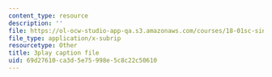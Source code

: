 ```yaml
---
content_type: resource
description: ''
file: https://ol-ocw-studio-app-qa.s3.amazonaws.com/courses/18-01sc-single-variable-calculus-fall-2010/69d27610ca3d5e75998e5c8c22c50610_hjZhPczMkL4.vtt
file_type: application/x-subrip
resourcetype: Other
title: 3play caption file
uid: 69d27610-ca3d-5e75-998e-5c8c22c50610
---
```

